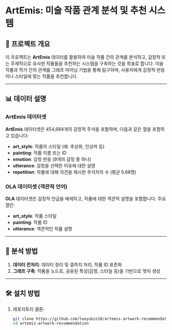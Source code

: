 # ArtEmis: 미술 작품 관계 분석 및 추천 시스템

## 📌 프로젝트 개요
이 프로젝트는 **ArtEmis** 데이터를 활용하여 미술 작품 간의 관계를 분석하고, 감정적 또는 주제적으로 유사한 작품들을 추천하는 시스템을 구축하는 것을 목표로 합니다. 미술 작품과 작가 간의 관계를 그래프 마이닝 기법을 통해 탐구하며, 사용자에게 감정적 반응이나 스타일에 맞는 작품을 추천합니다.

---

## 📊 데이터 설명

### ArtEmis 데이터셋
**ArtEmis** 데이터셋은 454,684개의 감정적 주석을 포함하며, 다음과 같은 열을 포함하고 있습니다:
- **art_style**: 작품의 스타일 (예: 추상화, 인상파 등)
- **painting**: 작품 이름 또는 ID
- **emotion**: 감정 반응 (9개의 감정 중 하나)
- **utterance**: 감정을 선택한 이유에 대한 설명
- **repetition**: 작품에 대해 의견을 제시한 주석자의 수 (평균 5.68명)

### OLA 데이터셋 (객관적 언어)
**OLA** 데이터셋은 감정적 언급을 배제하고, 작품에 대한 객관적 설명을 포함합니다. 주요 열은:
- **art_style**: 작품 스타일
- **painting**: 작품 ID
- **utterance**: 객관적인 작품 설명

---

## 🔎 분석 방법
1. **데이터 전처리**: 데이터 정리 및 결측치 처리, 작품 ID 표준화
2. **그래프 구축**: 작품을 노드로, 공유된 특성(감정, 스타일 등)을 기반으로 엣지 생성

---

## 🛠️ 설치 방법

1. 레포지토리 클론:
   ```bash
   git clone https://github.com/leeyubin10/artemis-artwork-recommendation.git
   cd artemis-artwork-recommendation
